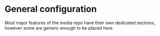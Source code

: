 # General configuration

Most major features of the media repo have their own dedicated sections, however some are generic
enough to be placed here.
